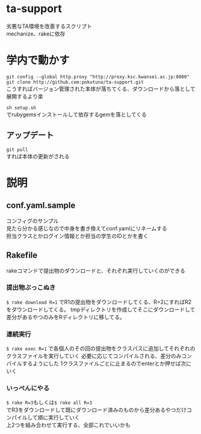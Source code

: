 # ta-support
劣悪なTA環境を改善するスクリプト  
mechanize、rakeに依存

# 学内で動かす
`git config --global http.proxy "http://proxy.ksc.kwansei.ac.jp:8080"`  
`git clone http://github.com:pokutuna/ta-support.git`  
こうすればバージョン管理された本体が落ちてくる、ダウンロードから落として展開するより楽  

`sh setup.sh`  
でrubygemsインストールして依存するgemを落としてくる  

## アップデート
`git pull`  
すれば本体の更新がされる

# 説明
## conf.yaml.sample
コンフィグのサンプル  
見たら分かる感じなので中身を書き換えてconf.yamlにリネームする  
担当クラスとかログイン情報とか担当の学生のIDとかを書く

## Rakefile
rakeコマンドで提出物のダウンロードと、それぞれ実行していくのができる  

### 提出物ぶっこぬき
`$ rake download R=1` 
でR1の提出物をダウンロードしてくる、R=2にすればR2をダウンロードしてくる。 
tmpディレクトリを作成してそこにダウンロードして差分があるやつのみをRディレクトリに移してる。 

### 連続実行
`$ rake exec R=1` 
で各個人のその回の提出物をクラスパスに追加してそれぞれのクラスファイルを実行していく
必要に応じてコンパイルされる、差分のみコンパイルするようにした
1クラスファイルごとに止まるのでenterとか押せば次にいく  

### いっぺんにやる
`$ rake R=3`もしくは`$ rake all R=3`  
でR3をダウンロードして既にダウンロード済みのものから差分あるやつだけコンパイルして順に実行していく  
上2つを組み合わせて実行する、全部これでいいかも

